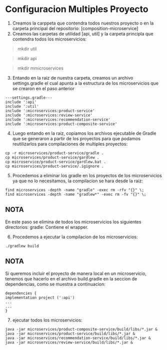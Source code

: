# Configuracion Multiples Proyecto

1. Creamos la carppeta que contendra todos nuestros proyecto o en la carpeta principal del repositorio:
 [composition-microservice]
2. Creamos las carpetas de utilidad [api, util] y la carpeta principla que contendra todos los microservicios:
   
> mkdir util
   
> mkdir api

> mkdir mmicroservices

3. Entando en la raiz de nuestra carpeta, creamos un archivo settings.gradle el cual apunta a la estructura de los microservicios que se crearon en el paso anterior

```
---settings.gradle---
include ':api'
include ':util'
include ':microservices:product-service'
include ':microservices:review-service'
include ':microservices:recommendation-service'
include ':microservices:product-composite-service'
```
4.  Luego entando en la raiz, copiamos los archivos ejecutable de Gradle que se generaron a partir de los proyectos para que podamos reutilizarlos para compilaciones de multiples proyectos:
```
cp -r microservices/product-service/gradle .
cp microservices/product-service/gardlew .
cp microservice/product-service/gardlew.bat .
cp microservices/product-service/.igignore .
```
5. Procedemos a eliminar los gradle en los proyectos de los microservicios ya que no lo necesitamos, la compilacion se hara desde la raiz:

```
find microservices -depth -name "gradle" -exec rm -rfv "{}" \; 
find microservices -depth -name "gradlew*" -exec rm -fv "{}" \; 
```

## NOTA
En este paso se elimina de todos los microservicios los siguientes directorios:
gradle: Contiene el wrapper.


6. Procedemos a ejecutar la compilacion de los microservicios:
```
./gradlew build
```
## NOTA
Si queremos incluir el proyecto de manera local en un microservicio, tenemos que hacerlo en el archivo build.gradle en la seccion de dependencias, como se muestra a continuacion:
```
dependencies {
implementation project (':api')
...
...
}
```

7. ejecutar todos los microservicios:
```
java -jar microservices/product-composite-service/build/libs/*.jar &
java -jar microservices/product-service/build/libs/*.jar &
java -jar microservices/recommendation-service/build/libs/*.jar &
java -jar microservices/review-service/build/libs/*.jar &
```

